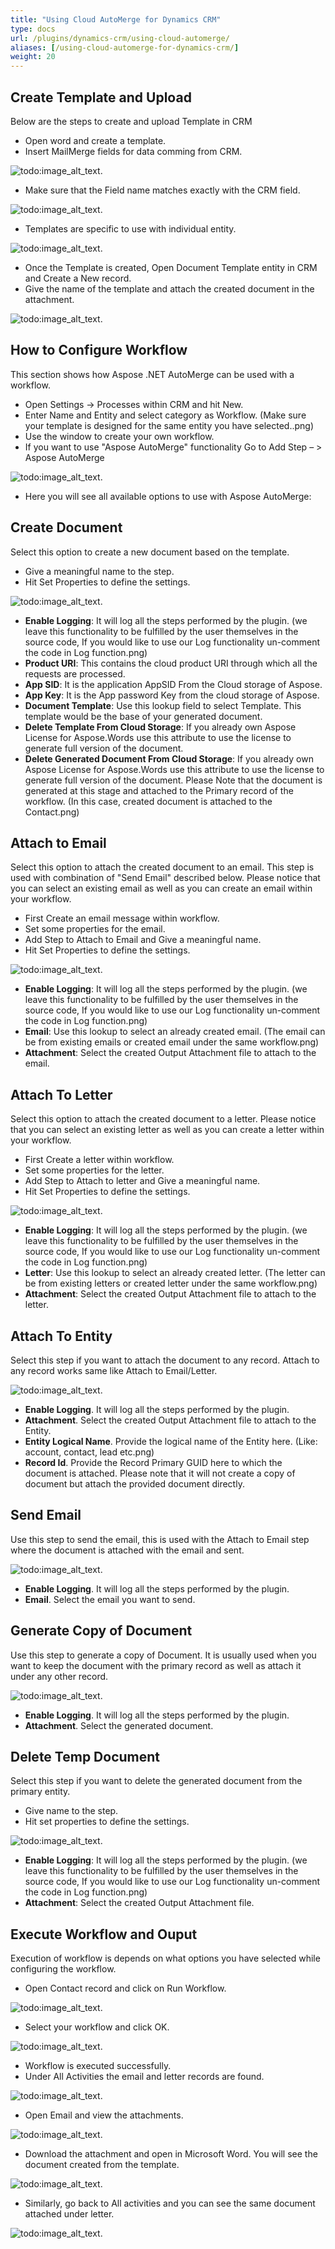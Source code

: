 ```yaml
---
title: "Using Cloud AutoMerge for Dynamics CRM"
type: docs
url: /plugins/dynamics-crm/using-cloud-automerge/
aliases: [/using-cloud-automerge-for-dynamics-crm/]
weight: 20
---
```


## Create Template and Upload

Below are the steps to create and upload Template in CRM

- Open word and create a template.
- Insert MailMerge fields for data comming from CRM.

![todo:image_alt_text](/words/plugins/dynamics-crm/using-cloud-automerge/using-cloud-automerge-for-dynamics-crm_1.png).

- Make sure that the Field name matches exactly with the CRM field.

![todo:image_alt_text](/words/plugins/dynamics-crm/using-cloud-automerge/using-cloud-automerge-for-dynamics-crm_2.png).

- Templates are specific to use with individual entity.

![todo:image_alt_text](/words/plugins/dynamics-crm/using-cloud-automerge/using-cloud-automerge-for-dynamics-crm_3.png).

- Once the Template is created, Open Document Template entity in CRM and Create a New record.
- Give the name of the template and attach the created document in the attachment.

![todo:image_alt_text](/words/plugins/dynamics-crm/using-cloud-automerge/using-cloud-automerge-for-dynamics-crm_4.png).

## How to Configure Workflow

This section shows how Aspose .NET AutoMerge can be used with a workflow.

- Open Settings -> Processes within CRM and hit New.
- Enter Name and Entity and select category as Workflow. (Make sure your template is designed for the same entity you have selected..png)
- Use the window to create your own workflow.
- If you want to use "Aspose AutoMerge" functionality Go to Add Step – > Aspose AutoMerge

![todo:image_alt_text](/words/plugins/dynamics-crm/using-cloud-automerge/using-cloud-automerge-for-dynamics-crm_5.png).

- Here you will see all available options to use with Aspose AutoMerge:

## Create Document

Select this option to create a new document based on the template.

- Give a meaningful name to the step.
- Hit Set Properties to define the settings.

![todo:image_alt_text](/words/plugins/dynamics-crm/using-cloud-automerge/using-cloud-automerge-for-dynamics-crm_6.png).

- **Enable Logging**: It will log all the steps performed by the plugin. (we leave this functionality to be fulfilled by the user themselves in the source code, If you would like to use our Log functionality un-comment the code in Log function.png)
- **Product URI**: This contains the cloud product URI through which all the requests are processed.
- **App SID**: It is the application AppSID From the Cloud storage of Aspose.
- **App Key**: It is the App password Key from the cloud storage of Aspose.
- **Document Template**: Use this lookup field to select Template. This template would be the base of your generated document.
- **Delete Template From Cloud Storage**: If you already own Aspose License for Aspose.Words use this attribute to use the license to generate full version of the document.
- **Delete Generated Document From Cloud Storage**: If you already own Aspose License for Aspose.Words use this attribute to use the license to generate full version of the document.
  Please Note that the document is generated at this stage and attached to the Primary record of the workflow. (In this case, created document is attached to the Contact.png)

## Attach to Email

Select this option to attach the created document to an email. This step is used with combination of "Send Email" described below. Please notice that you can select an existing email as well as you can create an email within your workflow.

- First Create an email message within workflow.
- Set some properties for the email.
- Add Step to Attach to Email and Give a meaningful name.
- Hit Set Properties to define the settings.

![todo:image_alt_text](/words/plugins/dynamics-crm/using-cloud-automerge/using-cloud-automerge-for-dynamics-crm_7.png).

- **Enable Logging**: It will log all the steps performed by the plugin. (we leave this functionality to be fulfilled by the user themselves in the source code, If you would like to use our Log functionality un-comment the code in Log function.png)
- **Email**: Use this lookup to select an already created email. (The email can be from existing emails or created email under the same workflow.png)
- **Attachment**: Select the created Output Attachment file to attach to the email.

## Attach To Letter

Select this option to attach the created document to a letter. Please notice that you can select an existing letter as well as you can create a letter within your workflow.

- First Create a letter within workflow.
- Set some properties for the letter.
- Add Step to Attach to letter and Give a meaningful name.
- Hit Set Properties to define the settings.

![todo:image_alt_text](/words/plugins/dynamics-crm/using-cloud-automerge/using-cloud-automerge-for-dynamics-crm_8.png).

- **Enable Logging**: It will log all the steps performed by the plugin. (we leave this functionality to be fulfilled by the user themselves in the source code, If you would like to use our Log functionality un-comment the code in Log function.png)
- **Letter**: Use this lookup to select an already created letter. (The letter can be from existing letters or created letter under the same workflow.png)
- **Attachment**: Select the created Output Attachment file to attach to the letter.

## Attach To Entity

Select this step if you want to attach the document to any record. Attach to any record works same like Attach to Email/Letter.

![todo:image_alt_text](/words/plugins/dynamics-crm/using-cloud-automerge/using-cloud-automerge-for-dynamics-crm_9.png).

- **Enable Logging**. It will log all the steps performed by the plugin.
- **Attachment**. Select the created Output Attachment file to attach to the Entity.
- **Entity Logical Name**. Provide the logical name of the Entity here. (Like: account, contact, lead etc.png)
- **Record Id**. Provide the Record Primary GUID here to which the document is attached. Please note that it will not create a copy of document but attach the provided document directly.

## Send Email

Use this step to send the email, this is used with the Attach to Email step where the document is attached with the email and sent.

![todo:image_alt_text](/words/plugins/dynamics-crm/using-cloud-automerge/using-cloud-automerge-for-dynamics-crm_10.png).

- **Enable Logging**. It will log all the steps performed by the plugin.
- **Email**. Select the email you want to send.

## Generate Copy of Document

Use this step to generate a copy of Document. It is usually used when you want to keep the document with the primary record as well as attach it under any other record.

![todo:image_alt_text](/words/plugins/dynamics-crm/using-cloud-automerge/using-cloud-automerge-for-dynamics-crm_11.png).

- **Enable Logging**. It will log all the steps performed by the plugin.
- **Attachment**. Select the generated document.

## Delete Temp Document

Select this step if you want to delete the generated document from the primary entity.

- Give name to the step.
- Hit set properties to define the settings.

![todo:image_alt_text](/words/plugins/dynamics-crm/using-cloud-automerge/using-cloud-automerge-for-dynamics-crm_12.png).

- **Enable Logging**: It will log all the steps performed by the plugin. (we leave this functionality to be fulfilled by the user themselves in the source code, If you would like to use our Log functionality un-comment the code in Log function.png)
- **Attachment**: Select the created Output Attachment file.

## Execute Workflow and Ouput

Execution of workflow is depends on what options you have selected while configuring the workflow.

- Open Contact record and click on Run Workflow.

![todo:image_alt_text](/words/plugins/dynamics-crm/using-cloud-automerge/using-cloud-automerge-for-dynamics-crm_13.png).

- Select your workflow and click OK.

![todo:image_alt_text](/words/plugins/dynamics-crm/using-cloud-automerge/using-cloud-automerge-for-dynamics-crm_14.png).

- Workflow is executed successfully.
- Under All Activities the email and letter records are found.

![todo:image_alt_text](/words/plugins/dynamics-crm/using-cloud-automerge/using-cloud-automerge-for-dynamics-crm_15.png).

- Open Email and view the attachments.

![todo:image_alt_text](/words/plugins/dynamics-crm/using-cloud-automerge/using-cloud-automerge-for-dynamics-crm_16.png).

- Download the attachment and open in Microsoft Word. You will see the document created from the template.

![todo:image_alt_text](/words/plugins/dynamics-crm/using-cloud-automerge/using-cloud-automerge-for-dynamics-crm_17.png).

- Similarly, go back to All activities and you can see the same document attached under letter.

![todo:image_alt_text](/words/plugins/dynamics-crm/using-cloud-automerge/using-cloud-automerge-for-dynamics-crm_18.png).
